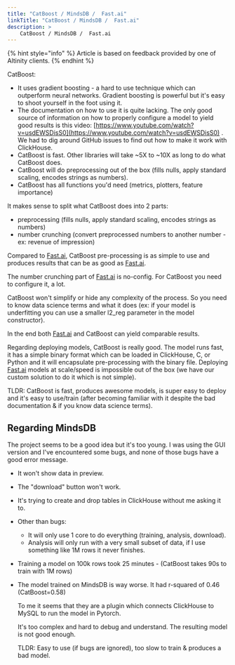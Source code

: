 ```yaml
---
title: "CatBoost / MindsDB /  Fast.ai"
linkTitle: "CatBoost / MindsDB /  Fast.ai"
description: >
    CatBoost / MindsDB /  Fast.ai
---
```


{% hint style="info" %}
Article is based on feedback provided by one of Altinity clients.
{% endhint %}

CatBoost:

* It uses gradient boosting - a hard to use technique which can outperform neural networks. Gradient boosting is powerful but it's easy to shoot yourself in the foot using it.
* The documentation on how to use it is quite lacking. The only good source of information on how to properly configure a model to yield good results is this video: [https://www.youtube.com/watch?v=usdEWSDisS0](https://www.youtube.com/watch?v=usdEWSDisS0) . We had to dig around GitHub issues to find out how to make it work with ClickHouse.
* CatBoost is fast. Other libraries will take ~5X to ~10X as long to do what CatBoost does.
* CatBoost will do preprocessing out of the box \(fills nulls, apply standard scaling, encodes strings as numbers\).  
* CatBoost has all functions you'd need \(metrics, plotters, feature importance\)

It makes sense to split what CatBoost does into 2 parts:

* preprocessing \(fills nulls, apply standard scaling, encodes strings as numbers\)  
* number crunching \(convert preprocessed numbers to another number - ex: revenue of impression\)

Compared to [Fast.ai](http://fast.ai/), CatBoost pre-processing is as simple to use and produces results that can be as good as [Fast.ai](http://fast.ai/).

The number crunching part of [Fast.ai](http://fast.ai/) is no-config. For CatBoost you need to configure it, a lot.

CatBoost won't simplify or hide any complexity of the process. So you need to know data science terms and what it does \(ex: if your model is underfitting you can use a smaller l2\_reg parameter in the model constructor\).

In the end both [Fast.ai](http://fast.ai/) and CatBoost can yield comparable results.

Regarding deploying models, CatBoost is really good. The model runs fast, it has a simple binary format which can be loaded in ClickHouse, C, or Python and it will encapsulate pre-processing with the binary file. Deploying [Fast.ai](http://fast.ai/) models at scale/speed is impossible out of the box \(we have our custom solution to do it which is not simple\).

TLDR: CatBoost is fast, produces awesome models, is super easy to deploy and it's easy to use/train \(after becoming familiar with it despite the bad documentation & if you know data science terms\).

## Regarding MindsDB

The project seems to be a good idea but it's too young. I was using the GUI version and I've encountered some bugs, and none of those bugs have a good error message.

* It won't show data in preview.
* The "download" button won't work.
* It's trying to create and drop tables in ClickHouse without me asking it to.
* Other than bugs:
  * It will only use 1 core to do everything \(training, analysis, download\).
  * Analysis will only run with a very small subset of data, if I use something like 1M rows it never finishes.
* Training a model on 100k rows took 25 minutes - \(CatBoost takes 90s to train with 1M rows\)
* The model trained on MindsDB is way worse. It had r-squared of 0.46 \(CatBoost=0.58\)

  To me it seems that they are a plugin which connects ClickHouse to MySQL to run the model in Pytorch.

  It's too complex and hard to debug and understand. The resulting model is not good enough.

  TLDR: Easy to use \(if bugs are ignored\), too slow to train & produces a bad model.



